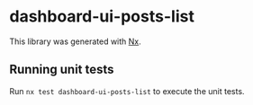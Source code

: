 # dashboard-ui-posts-list

This library was generated with [Nx](https://nx.dev).

## Running unit tests

Run `nx test dashboard-ui-posts-list` to execute the unit tests.
